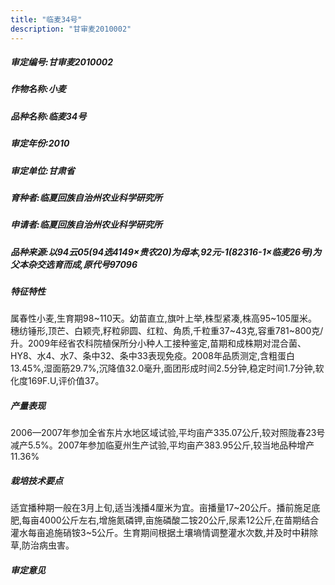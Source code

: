 ```yaml
---
title: "临麦34号"
description: "甘审麦2010002"
---
```

##### 审定编号:甘审麦2010002

##### 作物名称:小麦

##### 品种名称:临麦34号

##### 审定年份:2010

##### 审定单位:甘肃省

##### 育种者:临夏回族自治州农业科学研究所

##### 申请者:临夏回族自治州农业科学研究所

##### 品种来源:以94云05(94选4149×贵农20)为母本,92元-1(82316-1×临麦26号)为父本杂交选育而成,原代号97096

##### 特征特性
属春性小麦,生育期98~110天。幼苗直立,旗叶上举,株型紧凑,株高95~105厘米。穗纺锤形,顶芒、白颖壳,籽粒卵圆、红粒、角质,千粒重37~43克,容重781~800克/升。2009年经省农科院植保所分小种人工接种鉴定,苗期和成株期对混合菌、HY8、水4、水7、条中32、条中33表现免疫。2008年品质测定,含粗蛋白13.45%,湿面筋29.7%,沉降值32.0毫升,面团形成时间2.5分钟,稳定时间1.7分钟,软化度169F.U,评价值37。

##### 产量表现
2006—2007年参加全省东片水地区域试验,平均亩产335.07公斤,较对照陇春23号减产5.5%。2007年参加临夏州生产试验,平均亩产383.95公斤,较当地品种增产11.36%

##### 栽培技术要点
适宜播种期一般在3月上旬,适当浅播4厘米为宜。亩播量17~20公斤。播前施足底肥,每亩4000公斤左右,增施氮磷钾,亩施磷酸二铵20公斤,尿素12公斤,在苗期结合灌水每亩追施硝铵3~5公斤。生育期间根据土壤墒情调整灌水次数,并及时中耕除草,防治病虫害。

##### 审定意见

